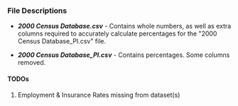 ### File Descriptions
* ***2000 Census Database.csv*** - Contains whole numbers, as well as extra columns required to accurately calculate percentages for the "2000 Census Database_PI.csv" file.

* ***2000 Census Database_PI.csv*** - Contains percentages. Some columns removed.

#### TODOs
1. Employment & Insurance Rates missing from dataset(s)
